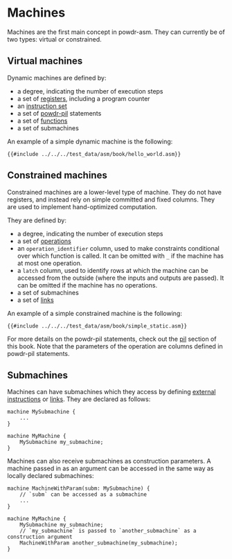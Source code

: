 # Machines

Machines are the first main concept in powdr-asm. They can currently be of two types: virtual or constrained.

## Virtual machines

Dynamic machines are defined by:
- a degree, indicating the number of execution steps
- a set of [registers](./registers.md), including a program counter
- an [instruction set](./instructions.md)
- a set of [powdr-pil](../pil/) statements
- a set of [functions](./functions.md)
- a set of submachines

An example of a simple dynamic machine is the following:

```
{{#include ../../../test_data/asm/book/hello_world.asm}}
```

## Constrained machines

Constrained machines are a lower-level type of machine. They do not have registers, and instead rely on simple committed and fixed columns. They are used to implement hand-optimized computation.

They are defined by:
- a degree, indicating the number of execution steps
- a set of [operations](./operations.md)
- an `operation_identifier` column, used to make constraints conditional over which function is called. It can be omitted with `_` if the machine has at most one operation.
- a `latch` column, used to identify rows at which the machine can be accessed from the outside (where the inputs and outputs are passed). It can be omitted if the machine has no operations.
- a set of submachines
- a set of [links](links.md)

An example of a simple constrained machine is the following:

```
{{#include ../../../test_data/asm/book/simple_static.asm}}
```

For more details on the powdr-pil statements, check out the [pil](../pil) section of this book. Note that the parameters of the operation are columns defined in powdr-pil statements.

## Submachines

Machines can have submachines which they access by defining [external instructions](./instructions.md) or [links](./links.md). They are declared as follows:

```
machine MySubmachine {
    ...
}

machine MyMachine {
    MySubmachine my_submachine;
}
```

Machines can also receive submachines as construction parameters.
A machine passed in as an argument can be accessed in the same way as locally declared submachines:

```
machine MachineWithParam(subm: MySubmachine) {
    // `subm` can be accessed as a submachine
    ...
}

machine MyMachine {
    MySubmachine my_submachine;
    // `my_submachine` is passed to `another_submachine` as a construction argument
    MachineWithParam another_submachine(my_submachine);
}
```
